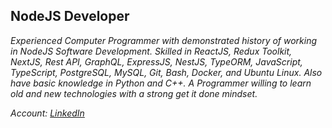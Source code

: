 ## NodeJS Developer
_Experienced Computer Programmer with demonstrated history of working in NodeJS Software Development. Skilled in ReactJS, Redux Toolkit, NextJS, Rest API, GraphQL, ExpressJS, NestJS, TypeORM, JavaScript, TypeScript, PostgreSQL, MySQL, Git, Bash, Docker, and Ubuntu Linux. Also have basic knowledge in Python and C++. A Programmer willing to learn old and new technologies with a strong get it done mindset._

_Account: [LinkedIn](linkedin.com/in/klgt/)_
